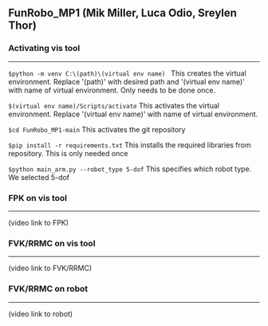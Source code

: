 ## FunRobo_MP1 (Mik Miller, Luca Odio, Sreylen Thor)
### Activating vis tool
___________________________________________________
```$python -m venv C:\(path)\(virtual env name) ``` This creates the virtual environment. Replace '(path)' with desired path and '(virtual env name)' with name of virtual environment. Only needs to be done once.

```$(virtual env name)/Scripts/activate``` This activates the virtual environment. Replace '(virtual env name)' with name of virtual environment.

```$cd FunRobo_MP1-main``` This activates the git repository

```$pip install -r requirements.txt``` This installs the required libraries from repository. This is only needed once

```$python main_arm.py --robot_type 5-dof``` This specifies which robot type. We selected 5-dof

### FPK on vis tool
___________________________________________________
(video link to FPK)

### FVK/RRMC on vis tool
___________________________________________________
(video link to FVK/RRMC)

### FVK/RRMC on robot
___________________________________________________
(video link to robot)
